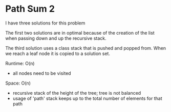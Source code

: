 # Path Sum 2

I have three solutions for this problem

The first two solutions are in optimal because of the creation of the list when passing down and up the recursive stack.

The third solution uses a class stack that is pushed and popped from. When we reach a leaf node it is copied to a solution set.

Runtime: O(n)
- all nodes need to be visited

Space: O(n)
- recursive stack of the height of the tree; tree is not balanced
- usage of 'path' stack keeps up to the total number of elements for that path
